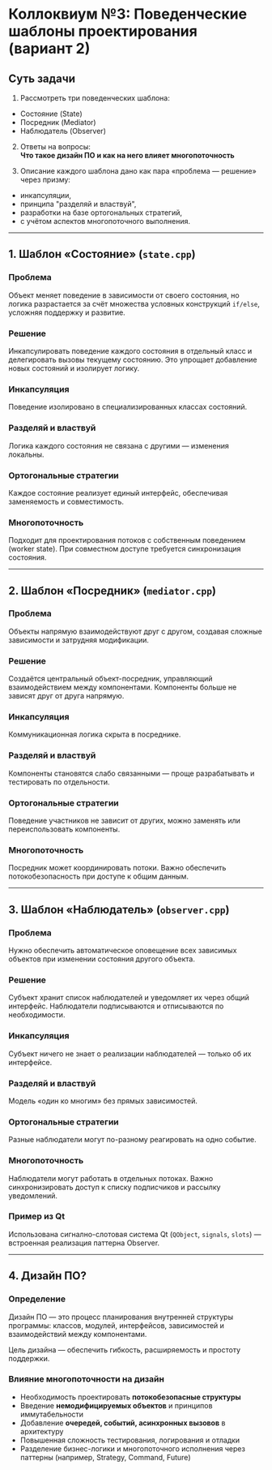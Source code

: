 # Коллоквиум №3: Поведенческие шаблоны проектирования (вариант 2)

## Суть задачи

1. Рассмотреть три поведенческих шаблона:  
- Состояние (State)  
- Посредник (Mediator)  
- Наблюдатель (Observer)  

2. Ответы на вопросы:  
**Что такое дизайн ПО и как на него влияет многопоточность**

3. Описание каждого шаблона дано как пара «проблема — решение» через призму:
- инкапсуляции,
- принципа "разделяй и властвуй",
- разработки на базе ортогональных стратегий,
- с учётом аспектов многопоточного выполнения.

---

## 1. Шаблон «Состояние» (`state.cpp`)

### Проблема  
Объект меняет поведение в зависимости от своего состояния, но логика разрастается за счёт множества условных конструкций `if/else`, усложняя поддержку и развитие.

### Решение  
Инкапсулировать поведение каждого состояния в отдельный класс и делегировать вызовы текущему состоянию. Это упрощает добавление новых состояний и изолирует логику.

### Инкапсуляция  
Поведение изолировано в специализированных классах состояний.

### Разделяй и властвуй  
Логика каждого состояния не связана с другими — изменения локальны.

### Ортогональные стратегии  
Каждое состояние реализует единый интерфейс, обеспечивая заменяемость и совместимость.

### Многопоточность  
Подходит для проектирования потоков с собственным поведением (worker state). При совместном доступе требуется синхронизация состояния.

---

## 2. Шаблон «Посредник» (`mediator.cpp`)

### Проблема  
Объекты напрямую взаимодействуют друг с другом, создавая сложные зависимости и затрудняя модификации.

### Решение  
Создаётся центральный объект-посредник, управляющий взаимодействием между компонентами. Компоненты больше не зависят друг от друга напрямую.

### Инкапсуляция  
Коммуникационная логика скрыта в посреднике.

### Разделяй и властвуй  
Компоненты становятся слабо связанными — проще разрабатывать и тестировать по отдельности.

### Ортогональные стратегии  
Поведение участников не зависит от других, можно заменять или переиспользовать компоненты.

### Многопоточность  
Посредник может координировать потоки. Важно обеспечить потокобезопасность при доступе к общим данным.

---

## 3. Шаблон «Наблюдатель» (`observer.cpp`)

### Проблема  
Нужно обеспечить автоматическое оповещение всех зависимых объектов при изменении состояния другого объекта.

### Решение  
Субъект хранит список наблюдателей и уведомляет их через общий интерфейс. Наблюдатели подписываются и отписываются по необходимости.

### Инкапсуляция  
Субъект ничего не знает о реализации наблюдателей — только об их интерфейсе.

### Разделяй и властвуй  
Модель «один ко многим» без прямых зависимостей.

### Ортогональные стратегии  
Разные наблюдатели могут по-разному реагировать на одно событие.

### Многопоточность  
Наблюдатели могут работать в отдельных потоках. Важно синхронизировать доступ к списку подписчиков и рассылку уведомлений.

### Пример из Qt  
Использована сигнално-слотовая система Qt (`QObject`, `signals`, `slots`) — встроенная реализация паттерна Observer.

---

## 4. Дизайн ПО?

### Определение  
Дизайн ПО — это процесс планирования внутренней структуры программы: классов, модулей, интерфейсов, зависимостей и взаимодействий между компонентами.

Цель дизайна — обеспечить гибкость, расширяемость и простоту поддержки.

### Влияние многопоточности на дизайн  
- Необходимость проектировать **потокобезопасные структуры**  
- Введение **немодифицируемых объектов** и принципов иммутабельности  
- Добавление **очередей, событий, асинхронных вызовов** в архитектуру  
- Повышенная сложность тестирования, логирования и отладки  
- Разделение бизнес-логики и многопоточного исполнения через паттерны (например, Strategy, Command, Future)
